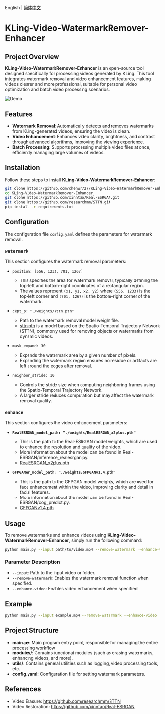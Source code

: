 English | [简体中文](README_CN.md)

# KLing-Video-WatermarkRemover-Enhancer

## Project Overview

**KLing-Video-WatermarkRemover-Enhancer** is an open-source tool designed specifically for processing videos generated by KLing. This tool integrates watermark removal and video enhancement features, making videos clearer and more professional, suitable for personal video optimization and batch video processing scenarios.

![Demo](demo.webp)

## Features

- **Watermark Removal**: Automatically detects and removes watermarks from KLing-generated videos, ensuring the video is clean.
- **Video Enhancement**: Enhances video clarity, brightness, and contrast through advanced algorithms, improving the viewing experience.
- **Batch Processing**: Supports processing multiple video files at once, efficiently managing large volumes of videos.

## Installation

Follow these steps to install **KLing-Video-WatermarkRemover-Enhancer**:

```bash
git clone https://github.com/chenwr727/KLing-Video-WatermarkRemover-Enhancer.git
cd KLing-Video-WatermarkRemover-Enhancer
git clone https://github.com/xinntao/Real-ESRGAN.git
git clone https://github.com/researchmm/STTN.git
pip install -r requirements.txt
```

## Configuration

The configuration file `config.yaml` defines the parameters for watermark removal.

### `watermark`
This section configures the watermark removal parameters:

- `position: [556, 1233, 701, 1267]`
  - This specifies the area for watermark removal, typically defining the top-left and bottom-right coordinates of a rectangular region.
  - The values represent `(x1, y1, x2, y2)` where `(556, 1233)` is the top-left corner and `(701, 1267)` is the bottom-right corner of the watermark.

- `ckpt_p: "./weights/sttn.pth"`
  - Path to the watermark removal model weight file.
  - [sttn.pth](https://drive.google.com/file/d/1ZAMV8547wmZylKRt5qR_tC5VlosXD4Wv/view?usp=sharing) is a model based on the Spatio-Temporal Trajectory Network (STTN), commonly used for removing objects or watermarks from dynamic videos.

- `mask_expand: 30`
  - Expands the watermark area by a given number of pixels.
  - Expanding the watermark region ensures no residue or artifacts are left around the edges after removal.

- `neighbor_stride: 10`
  - Controls the stride size when computing neighboring frames using the Spatio-Temporal Trajectory Network.
  - A larger stride reduces computation but may affect the watermark removal quality.

### `enhance`

This section configures the video enhancement parameters:

- **`RealESRGAN_model_path: "./weights/RealESRGAN_x2plus.pth"`**
  - This is the path to the Real-ESRGAN model weights, which are used to enhance the resolution and quality of the video.
  - More information about the model can be found in Real-ESRGAN/inference_realesrgan.py.
  - [RealESRGAN_x2plus.pth](https://github.com/xinntao/Real-ESRGAN/releases/download/v0.2.1/RealESRGAN_x2plus.pth)

- **`GFPGANer_model_path: "./weights/GFPGANv1.4.pth"`**
  - This is the path to the GFPGAN model weights, which are used for face enhancement within the video, improving clarity and detail in facial features.
  - More information about the model can be found in Real-ESRGAN/cog_predict.py.
  - [GFPGANv1.4.pth](https://github.com/TencentARC/GFPGAN/releases/download/v1.3.0/GFPGANv1.4.pth)

## Usage

To remove watermarks and enhance videos using **KLing-Video-WatermarkRemover-Enhancer**, simply run the following command:

```bash
python main.py --input path/to/video.mp4 --remove-watermark --enhance-video
```

### Parameter Description

- `--input`: Path to the input video or folder.
- `--remove-watermark`: Enables the watermark removal function when specified.
- `--enhance-video`: Enables video enhancement when specified.

## Example

```bash
python main.py --input example.mp4 --remove-watermark --enhance-video
```

## Project Structure

- **main.py**: Main program entry point, responsible for managing the entire processing workflow.
- **modules/**: Contains functional modules (such as erasing watermarks, enhancing videos, and more).
- **utils/**: Contains general utilities such as logging, video processing tools, etc.
- **config.yaml**: Configuration file for setting watermark parameters.

## References

- Video Erasure: https://github.com/researchmm/STTN
- Video Restoration: https://github.com/xinntao/Real-ESRGAN
